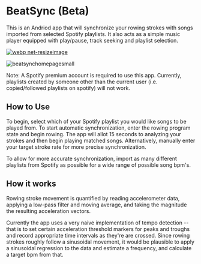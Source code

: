# BeatSync (Beta)
This is an Andriod app that will synchronize your rowing strokes with songs imported from selected Spotify playlists.
It also acts as a simple music player equipped with play/pause, track seeking and playlist selection.


[![webp net-resizeimage](https://user-images.githubusercontent.com/22259451/30799126-cba264da-a1a9-11e7-87d3-cb4a000ad537.png)](https://play.google.com/store/apps/details?id=com.benupenieks.beatsync&hl=en)

![beatsynchomepagesmall](https://user-images.githubusercontent.com/22259451/30777997-a335bc72-a096-11e7-8228-72264d5cf129.png)

Note: A Spotify premium account is required to use this app. Currently, playlists created by someone other than the current user (i.e. copied/followed playlists on spotify) will not work.
## How to Use

To begin, select which of your Spotify playlist you would like songs to be played from. To start automatic synchronization, enter the rowing program state and begin rowing. The app will allot 15 seconds to analyzing your strokes and then begin playing matched songs. Alternatively, manually enter your target stroke rate for more precise synchronization.

To allow for more accurate synchronization, import as many different playlists from Spotify as possible for a wide range of possible song bpm's.

## How it works

Rowing stroke movement is quantified by reading accelerometer data, applying a low-pass filter and moving average,
and taking the magnitude the resulting acceleration vectors.

Currently the app uses a very naive implementation of tempo detection -- that is to set certain acceleration
threshold markers for peaks and troughs and record appropriate time intervals as they're are crossed. Since rowing strokes roughly follow a sinusoidal movement, it would be plausible to apply a sinusoidal regression to the data and estimate
a frequency, and calculate a target bpm from that.

